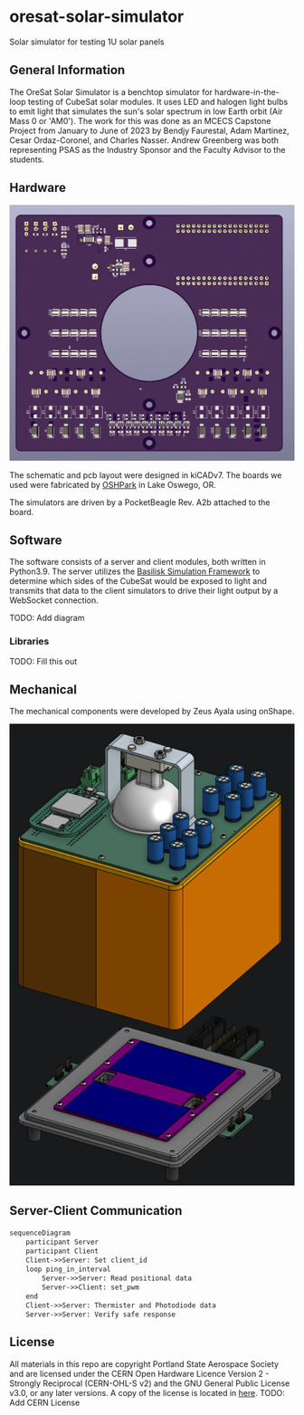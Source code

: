 # oresat-solar-simulator

Solar simulator for testing 1U solar panels

## General Information

The OreSat Solar Simulator is a benchtop simulator for hardware-in-the-loop testing of CubeSat solar modules. It uses LED and halogen light bulbs to emit light that simulates the sun's solar spectrum in low Earth orbit (Air Mass 0 or 'AM0').
The work for this was done as an MCECS Capstone Project from January to June of 2023 by Bendjy Faurestal, Adam Martinez, Cesar Ordaz-Coronel, and Charles Nasser. Andrew Greenberg was both representing PSAS as the Industry Sponsor and the Faculty Advisor to the students.

## Hardware

![boardlayout](board-render.png)

The schematic and pcb layout were designed in kiCADv7. The boards we used were fabricated by [OSHPark](https://oshpark.com/) in Lake Oswego, OR.

The simulators are driven by a PocketBeagle Rev. A2b attached to the board.
## Software
The software consists of a server and client modules, both written in Python3.9. The server utilizes the [Basilisk Simulation Framework](http://hanspeterschaub.info/basilisk/) to determine which sides of the CubeSat would be exposed to light and transmits that data to the client simulators to drive their light output by a WebSocket connection.

TODO: Add diagram

### Libraries

TODO: Fill this out

## Mechanical

The mechanical components were developed by Zeus Ayala using onShape.

![housing](housing-render.png)

## Server-Client Communication

```mermaid
sequenceDiagram
    participant Server
    participant Client
    Client->>Server: Set client_id
    loop ping_in_interval
        Server->>Server: Read positional data
        Server->>Client: set_pwm
    end
    Client->>Server: Thermister and Photodiode data
    Server->>Server: Verify safe response
```

## License

All materials in this repo are copyright Portland State Aerospace Society and are licensed under the CERN Open Hardware Licence Version 2 -
Strongly Reciprocal (CERN-OHL-S v2) and the GNU General Public License v3.0, or any later versions. A copy of the license is located in [here](LICENSE.md). TODO: Add CERN License
